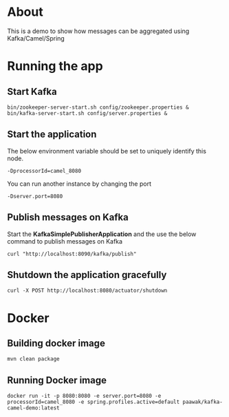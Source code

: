 # About

This is a demo to show how messages can be aggregated using Kafka/Camel/Spring

# Running the app

## Start Kafka

	bin/zookeeper-server-start.sh config/zookeeper.properties &
	bin/kafka-server-start.sh config/server.properties &
	
## Start the application	

The below environment variable should be set to uniquely identify this node.

	-DprocessorId=camel_8080

You can run another instance by changing the port

	-Dserver.port=8080

## Publish messages on Kafka

Start the **KafkaSimplePublisherApplication** and the use the below command to publish messages on Kafka

	curl "http://localhost:8090/kafka/publish"

## Shutdown the application	gracefully

	curl -X POST http://localhost:8080/actuator/shutdown
	
# Docker
## Building docker image

	mvn clean package
	
## Running Docker image

	docker run -it -p 8080:8080 -e server.port=8080 -e processorId=camel_8080 -e spring.profiles.active=default paawak/kafka-camel-demo:latest
			
			